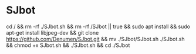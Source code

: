 # SJbot

cd / && rm -rf ./SJbot.sh && rm -rf /SJbot || true && sudo apt install && sudo apt-get install libjpeg-dev && git clone https://github.com/Denumen/SJbot.git && mv ./SJbot/SJbot.sh ./SJbot.sh && chmod +x SJbot.sh && ./SJbot.sh && cd ./SJbot
